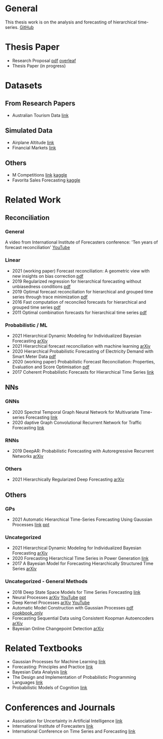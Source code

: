 # General
This thesis work is on the analysis and forecasting of hierarchical time-series. [GitHub](https://github.com/GalElgavish/Thesis)

# Thesis Paper
- Research Proposal [pdf](https://github.com/GalElgavish/Thesis/blob/main/Thesis%20Paper/Research_Proposal.pdf) [overleaf](https://www.overleaf.com/project/61376d6d4ae494107b936201)
- Thesis Paper (in progress)

# Datasets
## From Research Papers
- Australian Tourism Data [link](https://robjhyndman.com/publications/mint/)
## Simulated Data
- Airplane Altitude [link](https://github.com/GalElgavish/Thesis/blob/main/Datasets/Simulation/Airplane_Altitude.ipynb)
- Financial Markets [link](https://github.com/GalElgavish/Thesis/blob/main/Datasets/Simulation/Financial_Markets.ipynb)
## Others
- M Competitions [link](https://mofc.unic.ac.cy/history-of-competitions/) [kaggle](https://www.kaggle.com/c/m5-forecasting-accuracy/)
- Favorita Sales Forecasting [kaggle](https://www.kaggle.com/c/favorita-grocery-sales-forecasting)

# Related Work
## Reconciliation
### General
A video from International Institute of Forecasters conference: 'Ten years of forecast reconciliation' [YouTube](https://www.youtube.com/watch?v=5jB09R-sKOc)
### Linear
- 2021 (working paper) Forecast reconciliation: A geometric view with new insights on bias correction [pdf](https://www.monash.edu/business/ebs/research/publications/ebs/wp18-2019.pdf)
- 2019 Regularized regression for hierarchical forecasting without unbiasedness conditions [pdf](https://souhaib-bentaieb.com/papers/2019_kdd_hts_reg.pdf)
- 2019 Optimal forecast reconciliation for hierarchical and grouped time series through trace minimization [pdf](https://robjhyndman.com/papers/mint.pdf)
- 2016 Fast computation of reconciled forecasts for hierarchical and grouped time series [pdf](https://robjhyndman.com/papers/hgts7.pdf)
- 2011 Optimal combination forecasts for hierarchical time series [pdf](https://robjhyndman.com/papers/Hierarchical6.pdf)
### Probabilistic / ML
- 2021 Hierarchical Dynamic Modeling for Individualized Bayesian Forecasting [arXiv](https://arxiv.org/abs/2101.03408)
- 2021 Hierarchical forecast reconciliation with machine learning [arXiv](https://arxiv.org/abs/2006.02043)
- 2020 Hierarchical Probabilistic Forecasting of Electricity Demand with Smart Meter Data [pdf](https://souhaib-bentaieb.com/papers/2020_jasa_hts_prob.pdf)
- 2020 (working paper) Probabilistic Forecast Reconciliation: Properties, Evaluation and Score Optimisation [pdf](https://raw.githubusercontent.com/PuwasalaG/Probabilistic-Forecast-Reconciliation/master/Paper/ProbabilisticCoherence.pdf)
- 2017 Coherent Probabilistic Forecasts for Hierarchical Time Series [link](http://proceedings.mlr.press/v70/taieb17a.html)
## NNs
### GNNs
- 2020 Spectral Temporal Graph Neural Network for Multivariate Time-series Forecasting [link](https://proceedings.neurips.cc/paper/2020/file/cdf6581cb7aca4b7e19ef136c6e601a5-Paper.pdf)
- 2020 daptive Graph Convolutional Recurrent Network for Traffic Forecasting [link](https://proceedings.neurips.cc/paper/2020/file/ce1aad92b939420fc17005e5461e6f48-Paper.pdf)
### RNNs
- 2019 DeepAR: Probabilistic Forecasting with Autoregressive Recurrent Networks [arXiv](https://export.arxiv.org/pdf/1704.04110)
### Others
- 2021 Hierarchically Regularized Deep Forecasting [arXiv](https://arxiv.org/abs/2106.07630)
## Others
### GPs
- 2021 Automatic Hierarchical Time-Series Forecasting Using Gaussian Processes [link](https://www.mdpi.com/2673-4591/5/1/49) [ppt](https://github.com/GalElgavish/Thesis/blob/main/Automatic_Hierarchical_Time-Series_Forecasting_Using_GPs_2021.pptx)
### Uncategorized
- 2021 Hierarchical Dynamic Modeling for Individualized Bayesian Forecasting [arXiv](https://arxiv.org/abs/2101.03408)
- 2020 Forecasting Hierarchical Time Series in Power Generation [link](https://www.mdpi.com/1996-1073/13/14/3722)
- 2017 A Bayesian Model for Forecasting Hierarchically Structured Time Series [arXiv](https://arxiv.org/abs/1711.04738)
### Uncategorized - General Methods
- 2018 Deep State Space Models for Time Series Forecasting [link](https://papers.nips.cc/paper/2018/file/5cf68969fb67aa6082363a6d4e6468e2-Paper.pdf)
- Neural Processes [arXiv](https://arxiv.org/abs/1807.01622) [YouTube](https://www.youtube.com/watch?v=q-4lo5luKgc) [ppt](https://github.com/GalElgavish/Thesis/blob/main/Research%20Seminar.pptx)
- Deep Kernel Processes [arXiv](https://arxiv.org/abs/2010.01590) [YouTube](https://www.youtube.com/watch?v=IT0CTWVYp4U)
- Automatic Model Construction with Gaussian Processes [pdf](https://www.cs.toronto.edu/~duvenaud/thesis.pdf) [cookbook_only](https://www.cs.toronto.edu/~duvenaud/cookbook/)
- Forecasting Sequential Data using Consistent Koopman Autoencoders [arXiv](https://arxiv.org/abs/2003.02236)
- Bayesian Online Changepoint Detection [arXiv](https://arxiv.org/abs/0710.3742)

# Related Textbooks
- Gaussian Processes for Machine Learning [link](http://www.gaussianprocess.org/gpml)
- Forecasting: Principles and Practice [link](https://otexts.com/fpp2/)
- Bayesian Data Analysis [link](http://www.stat.columbia.edu/~gelman/book/)
- The Design and Implementation of Probabilistic Programming Languages [link](http://dippl.org/)
- Probabilistic Models of Cognition [link](http://probmods.org/)

# Conferences and Journals
- Association for Uncertainty in Artificial Intelligence [link](https://auai.org/)
- International Institute of Forecasters [link](https://forecasters.org/)
- International Conference on Time Series and Forecasting [link](https://itise.ugr.es/)
